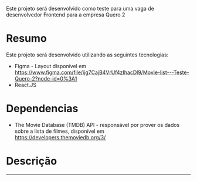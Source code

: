 Este projeto será desenvolvido como teste para uma vaga de desenvolvedor Frontend para a empresa Quero 2

# Resumo

Este projeto será desenvolvido utilizando as seguintes tecnologias:

* Figma - Layout disponível em https://www.figma.com/file/ijg7CajB4VrUf4zIhacDl9/Movie-list---Teste-Quero-2?node-id=0%3A1
* React.JS

# Dependencias

* The Movie Database (TMDB) API - responsável por prover os dados sobre a lista de filmes, disponível em https://developers.themoviedb.org/3/

# Descrição

----